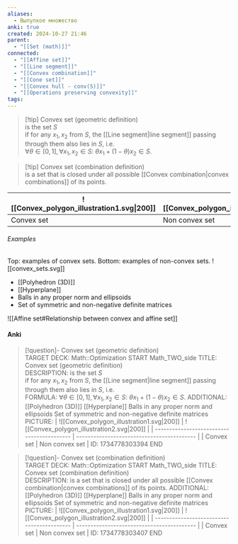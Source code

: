```yaml
---
aliases:
  - Выпулкое множество
anki: true
created: 2024-10-27 21:46
parent:
  - "[[Set (math)]]"
connected:
  - "[[Affine set]]"
  - "[[Line segment]]"
  - "[[Convex combination]]"
  - "[[Cone set]]"
  - "[[Convex hull - conv(S)]]"
  - "[[Operations preserving convexity]]"
tags:
---
```


> [!tip] Convex set (geometric definition)  
is the set $S$  
if for any $x_1, x_2$ from $S$, the [[Line segment|line segment]] passing through them also lies in $S$, i.e.  
$\forall \theta \in [0, 1], \forall x_1, x_2 \in S:$
$\theta x_1 + (1-\theta) x_2 \in S$.

> [!tip] Convex set (сombination definition)  
is a set that is closed under all possible [[Convex combination|convex combinations]] of its points.


| ![[Convex_polygon_illustration1.svg\|200]] | ![[Convex_polygon_illustration2.svg\|200]] |
| ------------------------------------------ | ------------------------------------------ |
| Convex set                                 | Non convex set                             |

###### Examples
Top: examples of convex sets. Bottom: examples of non-convex sets.
![[convex_sets.svg]]

- [[Polyhedron (3D)]]
- [[Hyperplane]]
- Balls in any proper norm and ellipsoids
- Set of symmetric and non-negative definite matrices


![[Affine set#Relationship between convex and affine set]]


#### Anki
> [!question]- Convex set (geometric definition)  
TARGET DECK: Math::Optimization
START
Math_TWO_side
TITLE: Convex set (geometric definition)  
DESCRIPTION: is the set $S$  
if for any $x_1, x_2$ from $S$, the [[Line segment|line segment]] passing through them also lies in $S$, i.e.  
FORMULA: $\forall \theta \in [0, 1], \forall x_1, x_2 \in S:$
$\theta x_1 + (1-\theta) x_2 \in S$.
ADDITIONAL:
[[Polyhedron (3D)]]
[[Hyperplane]]
Balls in any proper norm and ellipsoids
Set of symmetric and non-negative definite matrices
PICTURE:
| ![[Convex_polygon_illustration1.svg\|200]] | ![[Convex_polygon_illustration2.svg\|200]] |
| ------------------------------------------ | ------------------------------------------ |
| Convex set                                 | Non convex set                             |
ID: 1734778303394
END

> [!question]- Convex set (сombination definition)  
TARGET DECK: Math::Optimization
START
Math_TWO_side
TITLE: Convex set (сombination definition)  
DESCRIPTION: is a set that is closed under all possible [[Convex combination|convex combinations]] of its points.
ADDITIONAL:
[[Polyhedron (3D)]]
[[Hyperplane]]
Balls in any proper norm and ellipsoids
Set of symmetric and non-negative definite matrices
PICTURE:
| ![[Convex_polygon_illustration1.svg\|200]] | ![[Convex_polygon_illustration2.svg\|200]] |
| ------------------------------------------ | ------------------------------------------ |
| Convex set                                 | Non convex set                             |
ID: 1734778303407
END
